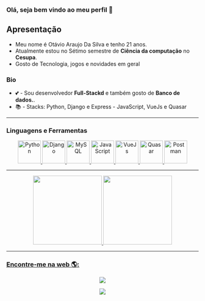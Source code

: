 ### Olá, seja bem vindo ao meu perfil 👋

## Apresentação
 - Meu nome é Otávio Araujo Da Silva e tenho 21 anos.
 - Atualmente estou no Sétimo semestre de **Ciência da computação** no **Cesupa**.
 - Gosto de Tecnologia, jogos e novidades em geral

### Bio
- 💕 - Sou desenvolvedor **Full-Stackd** e também gosto de **Banco de dados.**.
- 📚 - Stacks: Python, Django e Express - JavaScript, VueJs e Quasar

<hr/>

### Linguagens e Ferramentas

<p align="center">
   <a
    href="https://www.python.org/"
    target="_blank"
    >
    <img
      src="https://marquesfernandes.com/wp-content/uploads/2020/08/kwi4bvgzths31.jpg"
      alt="Python"
      width="60"
      height="60"
    />
  </a>
  <a
    href="https://www.djangoproject.com/"
    target="_blank"
   >
   <img
     src="https://humberto.io/img/posts/django-generic-manytomany-relations.png"
     alt="Django"
     width="60"
     height="60"
   />
  </a>
  <a
    href="https://www.mysql.com/"
    target="_blank"
   >
   <img
     src="https://www.iped.com.br/img/cursos/56207.jpg"
     alt="MySQL"
     width="60"
     height="60"
   />
  </a>
  <a
    href="https://developer.mozilla.org/pt-BR/docs/Web/JavaScript"
    target="_blank"
   >
   <img
     src="https://upload.wikimedia.org/wikipedia/commons/thumb/9/99/Unofficial_JavaScript_logo_2.svg/800px-Unofficial_JavaScript_logo_2.svg.png"
     alt="JavaScript"
     width="60"
     height="60"
   />
  </a>
  <a
    href="https://vuejs.org/"
    target="_blank"
   >
   <img
     src="https://miro.medium.com/max/1200/1*nq9cdMxtdhQ0ZGL8OuSCUQ.jpeg"
     alt="VueJs"
     width="60"
     height="60"
   />
  </a>
  <a
    href="https://quasar.dev/"
    target="_blank"
   >
   <img
     src="https://static.imasters.com.br/wp-content/uploads/2019/02/26152553/Criando-mu%CC%81ltiplos-environments-no-Quasar-Framework.jpg"
     alt="Quasar"
     width="60"
     height="60"
   />
  </a>
  <a
    href="https://quasar.dev/"
    target="_blank"
   >
   <img
     src="https://blog.bsource.com.br/assets/img/POSTMAN.png"
     alt="Postman"
     width="60"
     height="60"
   />
  </a>
</p>

<hr/>
 
<div align="center">
  <a href="https://github.com/otavioaraujo08">
  <img height="180em" src="https://github-readme-stats.vercel.app/api?username=otavioaraujo08&show_icons=true&theme=dracula&include_all_commits=true&count_private=true"/>
  <img height="180em" src="https://github-readme-stats.vercel.app/api/top-langs/?username=otavioaraujo08&layout=compact&langs_count=7&theme=dracula"/>
</div>
 
<hr/>
 
### Encontre-me na web 🌎:
<div align="center">
 <a href = "otaviodev08@gmail.com"><img src="https://img.shields.io/badge/-Gmail-%23333?style=for-the-badge&logo=gmail&logoColor=white" target="_blank"></a>
 
 <a href="https://www.linkedin.com/in/otávio-araujo-77474b1ab/" target="_blank"><img src="https://img.shields.io/badge/-LinkedIn-%230077B5?style=for-the-badge&logo=linkedin&logoColor=white" target="_blank"></a> 
</div>
